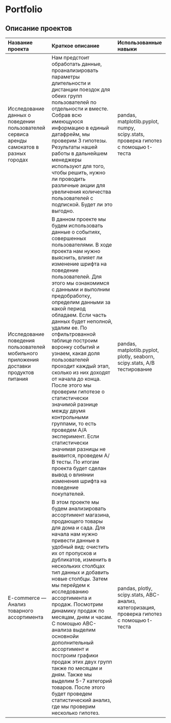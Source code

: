 # Portfolio

## Описание проектов

| Название проекта | Краткое описание | Использованные навыки|
|:-----------|:-----------|:-----------|
|Исследование данных о поведении пользователей сервиса аренды самокатов в разных городах|Нам предстоит обработать данные, проанализировать параметры длительности и дистанции поездок для обеих групп пользователей по отдельности и вместе. Собрав всю имеющуюся информацию в единый датафрейм, мы проверим 3 гипотезы. Результаты нашей работы в дальнейшем менеджеры используют для того, чтобы решить, нужно ли проводить различные акции для увеличения количества пользователей с подпиской. Будет ли это выгодно.| pandas, matplotlib.pyplot, numpy, scipy.stats, проверка гипотез с помощью t-теста|
|Исследование поведения пользователей мобильного приложения доставки продуктов питания|В данном проекте мы будем использовать данные о событиях, совершенных пользователями. В ходе проекта нам нужно выяснить, влияет ли изменение шрифта на поведение пользователей. Для этого мы ознакомимся с данными и выполним предобработку, определим данными за какой период обладаем. Если часть данных будет неполной, удалим ее. По отфильтрованной таблице построим воронку событий и узнаем, какая доля пользователей проходит каждый этап, сколько из них доходят от начала до конца. После этого мы проверим гипотезе о статистически значимой разнице между двумя контрольными группами, то есть проведем А/А эксперимент. Если статистически значимая разницы не выявится, проведем А/В тесты. По итогам проекта будет сделан вывод о влиянии изменения шрифта на поведение покупателей.| pandas, matplotlib.pyplot, plotly, seaborn, scipy.stats, А/В тестирование
|E-commerce — Анализ товарного ассортимента|В этом проекте мы будем анализировать ассортимент магазина, продающего товары для дома и сада. Для начала нам нужно привести данные в удобный вид: очистить их от пропусков и дубликатов, изменить в нескольких столбцах тип данных и добавить новые столбцы. Затем мы перейдем к исследованию ассортимента и продаж. Посмотрим динамику продаж по месяцам, дням и часам. С помощью АВС-анализа выделим основнойи дополнительный ассортимент и построим графики продаж этих двух групп также по месяцам и дням. Также мы выделим 5-7 категорий товаров. После этого будет проведем статистический анализ, где мы проверим несколько гипотез.| pandas, plotly, scipy.stats, АВС-анализ, категоризация, проверка гипотез с помощью t-теста
